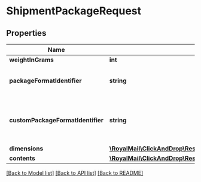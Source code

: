 # ShipmentPackageRequest

## Properties
Name | Type | Description | Notes
------------ | ------------- | ------------- | -------------
**weightInGrams** | **int** |  | 
**packageFormatIdentifier** | **string** | &lt;b&gt;Value &#39;custom&#39; is reserved for ChannelShipper accounts only&lt;/b&gt; | 
**customPackageFormatIdentifier** | **string** | Is required if &#39;packageFormatIdentifier&#39; is provided as &#39;custom&#39;. &lt;b&gt;Reserved for ChannelShipper accounts only&lt;/b&gt;. | [optional] 
**dimensions** | [**\RoyalMail\ClickAndDrop\Rest\Api\Models\DimensionsRequest**](DimensionsRequest.md) |  | [optional] 
**contents** | [**\RoyalMail\ClickAndDrop\Rest\Api\Models\ProductItemRequest[]**](ProductItemRequest.md) |  | [optional] 

[[Back to Model list]](../README.md#documentation-for-models) [[Back to API list]](../README.md#documentation-for-api-endpoints) [[Back to README]](../README.md)


